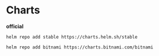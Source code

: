 #  Charts 

**official**
```
helm repo add stable https://charts.helm.sh/stable
```



```
helm repo add bitnami https://charts.bitnami.com/bitnami  
```
